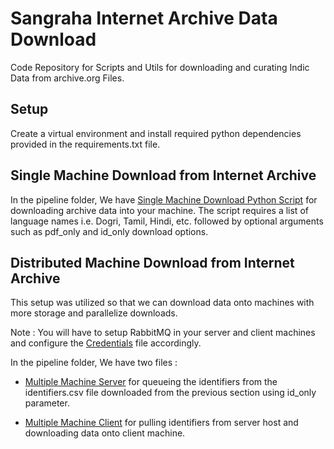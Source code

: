 # Sangraha Internet Archive Data Download

Code Repository for Scripts and Utils for downloading and curating Indic Data from archive.org Files.

## Setup

Create a virtual environment and install required python dependencies provided in the requirements.txt file.

## Single Machine Download from Internet Archive

In the pipeline folder, We have [Single Machine Download Python Script](/pipeline/single_machine_download.py) for downloading archive data into your machine.
The script requires a list of language names i.e. Dogri, Tamil, Hindi, etc. followed by optional arguments such as pdf_only and id_only download options.

## Distributed Machine Download from Internet Archive

This setup was utilized so that we can download data onto machines with more storage and parallelize downloads.

Note : You will have to setup RabbitMQ in your server and client machines and configure the [Credentials](/config/rabbitmq_credentials.json) file accordingly.

In the pipeline folder, We have two files :

- [Multiple Machine Server](/pipeline/multiple_machine_download_server.py) for queueing the identifiers from the identifiers.csv file downloaded from the previous section using id_only parameter.

- [Multiple Machine Client](/pipeline/multiple_machine_download_client.py) for pulling identifiers from server host and downloading data onto client machine.
